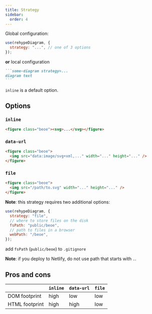 ```yaml
---
title: Strategy
sidebar:
  order: 4
---
```


Global configuration:

```js
use(rehypeDiagram, {
  strategy: "...", // one of 3 options
});
```

**or** local configuration

````md
```some-diagram strategy=...
diagram text
```
````

`inline` is a default option.

## Options

### `inline`

```html
<figure class="beoe"><svg>...</svg></figure>
```

### `data-url`

```html
<figure class="beoe">
  <img src="data:image/svg+xml,..." width="..." height="..." />
</figure>
```

### `file`

```html
<figure class="beoe">
  <img src="/path/to.svg" width="..." height="..." />
</figure>
```

**Note**: this strategy requires two additional options:

```js
use(rehypeDiagram, {
  strategy: "file",
  // where to store files on the disk
  fsPath: "public/beoe",
  // path to files in a browser
  webPath: "/beoe",
});
```

add `fsPath` (`public/beoe`) to `.gitignore`

**Note**: if you deploy to Netlify, do not use path that starts with `.`.

## Pros and cons

|                | `inline` | `data-url` | `file` |
| -------------- | -------- | ---------- | ------ |
| DOM footprint  | high     | low        | low    |
| HTML footprint | high     | high       | low    |
